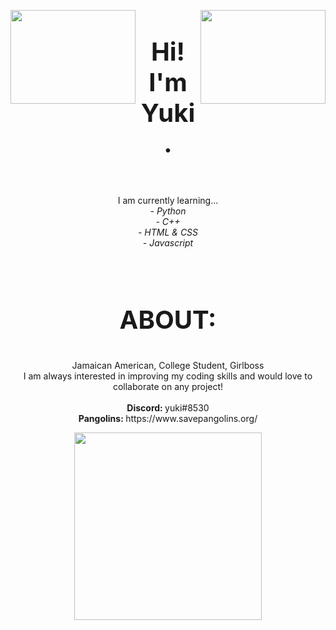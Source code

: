 <p align="center">
  <img 
    height = "150"
    width = "200"
    align = "left"
    src="https://user-images.githubusercontent.com/87384289/171555313-761d2559-d7b1-4086-b69f-129c05902f80.png"
  >
  <img 
    align = "right"
    width="200"
    height="150"
    src="https://user-images.githubusercontent.com/87384289/171555313-761d2559-d7b1-4086-b69f-129c05902f80.png"
  >
</p>
  <body>
    <h1 style="font-size:40px;" align = "center"><strong>Hi! I'm Yuki.</strong></h1><br>
    <p align = "center">
      I am currently learning... <br>
      <em>- Python </em><br>
        <em>- C++ </em><br>
        <em>- HTML & CSS </em><br>
        <em>- Javascript </em><br>
      <br>
      <br>
    </p>
    <h3 style="font-size:40px;" align = "center"><strong>ABOUT:</strong><br></h3>
    <p align = "center">
      Jamaican American, College Student, Girlboss<br>
      I am always interested in improving my coding skills and would love to collaborate on any project!<br><br>
      <strong>Discord: </strong>yuki#8530<br>
      <strong>Pangolins: </strong>https://www.savepangolins.org/
    </p>
  </body>
    <p align = "center">
      <img
        width = "300"
        height = "300"
        src="https://user-images.githubusercontent.com/87384289/171032199-887293fc-026e-46e3-b41e-6da79ee30eda.png"
      >
    </p>
<!---
https://user-images.githubusercontent.com/87384289/171029453-aa165f58-3262-4a71-9691-e4ce37c853c6.png
yukimizu0/yukimizu0 is a ✨ special ✨ repository because its `README.md` (this file) appears on your GitHub profile.
You can click the Preview link to take a look at your changes.
--->

